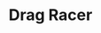 ---
number: 5
title: "Drag Racer"
description: "Two-player racing game"
technologies: JavaScript, jQuery
github: 'https://github.com/dixonscottr/drag-racer'
deployed: 'https://dixonscottr.github.io/drag-racer/index.html'
screenshot: 'drag-racer-mb.png'
---